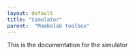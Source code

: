 ```yaml
---
layout: default
title: "Simulator"
parent:  "Mambolab toolbox"
---
```

This is the documentation for the simulator
